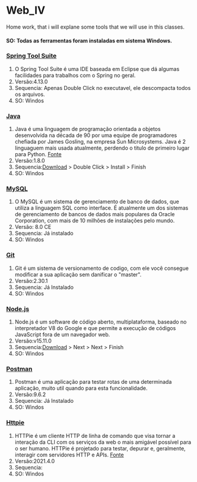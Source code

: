 # Web_IV
Home work, that i will explane some tools that we will use in this classes.
#### SO: Todas as ferramentas foram instaladas em sistema Windows.

### [Spring Tool Suite](https://spring.io/tools)
1. O Spring Tool Suite é uma IDE baseada em Eclipse que dá algumas facilidades para trabalhos com o Spring no geral.
2. Versão:4.13.0
3. Sequencia: Apenas Double Click no executavel, ele descompacta todos os arquivos.
4. SO: Windos

### [Java](https://www.java.com/pt-BR/)
1. Java é uma linguagem de programação orientada a objetos desenvolvida na década de 90 por uma equipe de programadores chefiada por James Gosling, na empresa Sun Microsystems. 
Java é 2 linguaguem mais usada atualmente, perdendo o titulo de primeiro lugar para Python. [Fonte](https://www.tecmundo.com.br/mercado/222806-5-linguagens-programacao-usadas-2021.htm)
2. Versão:1.8.0
3. Sequencia:[Download](https://www.java.com/pt-BR/download/ie_manual.jsp?locale=pt_BR) > Double Click > Install > Finish
4. SO: Windos

### [MySQL](https://www.mysql.com)
1. O MySQL é um sistema de gerenciamento de banco de dados, que utiliza a linguagem SQL como interface. É atualmente um dos sistemas de gerenciamento de bancos de dados mais populares da Oracle Corporation, com mais de 10 milhões de instalações pelo mundo.
2. Versão: 8.0 CE
3. Sequencia: Já instalado
4. SO: Windos

### [Git](https://git-scm.com)
1. Git é um sistema de versionamento de codigo, com ele você consegue modificar a sua aplicação sem danificar o "master".
2. Versão:2.30.1
3. Sequencia: Já Instalado
4. SO: Windos

### [Node.js](https://nodejs.org/en/)
1. Node.js é um software de código aberto, multiplataforma, baseado no interpretador V8 do Google e que permite a execução de códigos JavaScript fora de um navegador web.
2. Versão:v15.11.0
3. Sequencia:[Download](https://nodejs.org/en/) > Next > Next > Finish
4. SO: Windos

### [Postman](https://www.postman.com)
1. Postman é uma aplicação para testar rotas de uma determinada aplicação, muito util quando para esta funcionalidade.
2. Versão:9.6.2
3. Sequencia: Já Instalado
4. SO: Windos

### [Httpie](https://httpie.io)
1. HTTPie é um cliente HTTP de linha de comando que visa tornar a interação da CLI com os serviços da web o mais amigável possível para o ser humano. HTTPie é projetado para testar, depurar e, geralmente, interagir com servidores HTTP e APIs. [Fonte](https://ubunlog.com/pt/httpie-un-cliente-http-de-linea-de-comandos-disponible-para-ubuntu/)
2. Versão:2021.4.0
3. Sequencia:
4. SO: Windos
